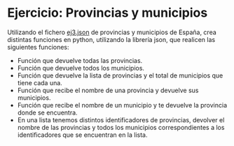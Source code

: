 # Ejercicio: Provincias y municipios

Utilizando el fichero [ej3.json](ej3.json.zip) de provincias y municipios de España, crea distintas funciones en python, utilizando la librería json, que realicen las siguientes funciones:

* Función que devuelve todas las provincias.
* Función que devuelve todos los municipios.
* Función que devuelve la lista de provincias y el total de municipios que tiene cada una.
* Función que recibe el nombre de una provincia y devuelve sus municipios.
* Función que recibe el nombre de un municipio y te devuelve la provincia donde se encuentra.
* En una lista tenemos distintos identificadores de provincias, devolver el nombre de las provincias y todos los municipios correspondientes a los identificadores que se encuentran en la lista.

